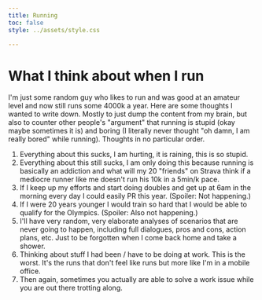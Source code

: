 ```yaml
---
title: Running
toc: false
style: ../assets/style.css

---
```

<script data-goatcounter="https://drtc.goatcounter.com/count" async src="//gc.zgo.at/count.js"></script>

# What I think about when I run

I'm just some random guy who likes to run and was good at an amateur level and now still runs some 4000k a year. Here are some thoughts I wanted to write down. Mostly to just dump the content from my brain, but also to counter other people's "argument" that running is stupid (okay maybe sometimes it is) and boring (I literally never thought "oh damn, I am really bored" while running).  Thoughts in no particular order.

1. Everything about this sucks, I am hurting, it is raining, this is so stupid.
2. Everything about this still sucks, I am only doing this because running is basically an addiction and what will my 20 "friends" on Strava think if a mediocre runner like me doesn't run his 10k in a 5min/k pace.
3. If I keep up my efforts and start doing doubles and get up at 6am in the morning every day I could easily PR this year. (Spoiler: Not happening.)
4. If I were 20 years younger I would train so hard that I would be able to qualify for the Olympics. (Spoiler: Also not happening.)
5. I'll have very random, very elaborate analyses of scenarios that are never going to happen, including full dialogues, pros and cons, action plans, etc. Just to be forgotten when I come back home and take a shower.
6. Thinking about stuff I had been / have to be doing at work. This is the worst. It's the runs that don't feel like runs but more like I'm in a mobile office.
7. Then again, sometimes you actually are able to solve a work issue while you are out there trotting along.
